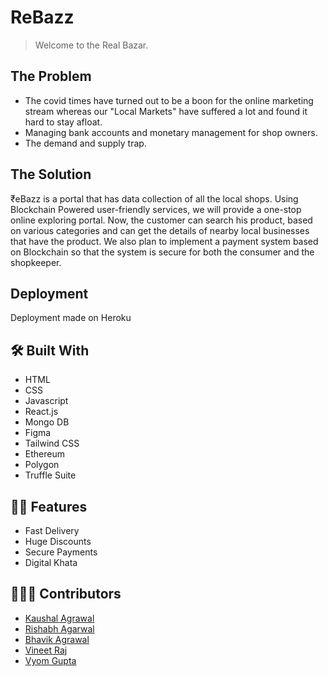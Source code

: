 # ReBazz

> Welcome to the Real Bazar.

## The Problem

- The covid times have turned out to be a boon for the online marketing stream whereas our "Local Markets" have suffered a lot and found it hard to stay afloat. 
- Managing bank accounts and monetary management for shop owners. 
- The demand and supply trap.

## The Solution

₹eBazz is a portal that has data collection of all the local shops. Using Blockchain Powered user-friendly services, we will provide a one-stop online exploring portal. Now, the customer can search his product, based on various categories and can get the details of nearby local businesses that have the product.
We also plan to implement a payment system based on Blockchain so that the system is secure for both the consumer and the shopkeeper.
<br>

## Deployment

Deployment made on Heroku

## 🛠️ Built With
- HTML
- CSS
- Javascript
- React.js
- Mongo DB
- Figma
- Tailwind CSS
- Ethereum
- Polygon
- Truffle Suite


## 💪🏻 Features
- Fast Delivery
- Huge Discounts
- Secure Payments
- Digital Khata


## 🙋🏻‍♂️ Contributors
* [Kaushal Agrawal](https://github.com/Kaushal-A)
* [Rishabh Agarwal](https://github.com/Rishabhco)
* [Bhavik Agrawal](https://github.com/Bhavik0902)
* [Vineet Raj](https://github.com/vinmik)
* [Vyom Gupta](https://github.com/vyomguptaa)
